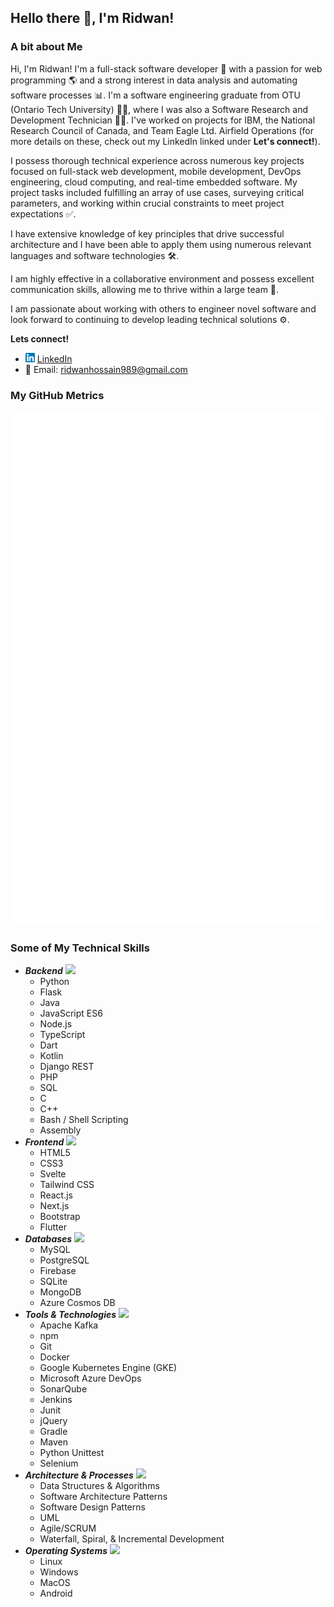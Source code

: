 ## Hello there 👋, I'm Ridwan!

<!--
**airwick989/airwick989** is a ✨ _special_ ✨ repository because its `README.md` (this file) appears on your GitHub profile.

Here are some ideas to get you started:

- 🔭 I’m currently working on ...
- 🌱 I’m currently learning ...
- 👯 I’m looking to collaborate on ...
- 🤔 I’m looking for help with ...
- 💬 Ask me about ...
- 📫 How to reach me: ...
- 😄 Pronouns: ...
- ⚡ Fun fact: ...
-->

### A bit about Me
Hi, I'm Ridwan! I'm a full-stack software developer 🚀 with a passion for web programming 🌎 and a strong interest in data analysis and automating software processes 📊. 
I'm a software engineering graduate from OTU (Ontario Tech University) 👨‍🎓, where I was also a Software Research and Development Technician 👨‍💻. I've worked on projects for IBM, the National Research Council of Canada, and Team Eagle Ltd. Airfield Operations (for more details on these, check out my LinkedIn linked under **Let's connect!**).

I possess thorough technical experience across numerous key projects focused on full-stack web development, mobile development, DevOps engineering, cloud computing, and real-time embedded software. My project tasks included fulfilling an array of use cases, surveying critical parameters, and working within crucial constraints to meet project expectations ✅. 

I have extensive knowledge of key principles that drive successful architecture and I have been able to apply them using numerous relevant languages and software technologies 🛠.

I am highly effective in a collaborative environment and possess excellent communication skills, allowing me to thrive within a large team 🤝.

I am passionate about working with others to engineer novel software and look forward to continuing to develop leading technical solutions ⚙️.

**Lets connect!**
- <img src="logo.png" alt="logo" width="15"/> [LinkedIn](https://www.linkedin.com/in/ridwan-hossain-a5b3121a4)
- 📧 Email: ridwanhossain989@gmail.com

### My GitHub Metrics
![Metrics](/github-metrics.svg)

### Some of My Technical Skills
- ***Backend*** <img src="https://cdn-icons-png.flaticon.com/512/2166/2166823.png" width="20">
  - Python
  - Flask
  - Java
  - JavaScript ES6
  - Node.js
  - TypeScript
  - Dart
  - Kotlin
  - Django REST
  - PHP
  - SQL
  - C
  - C++
  - Bash / Shell Scripting
  - Assembly
- ***Frontend*** <img src="https://w7.pngwing.com/pngs/257/475/png-transparent-web-development-html5-video-css3-software-development-frontend-web-development-thumbnail.png" width="20">
  - HTML5
  - CSS3
  - Svelte
  - Tailwind CSS
  - React.js
  - Next.js
  - Bootstrap
  - Flutter
- ***Databases*** <img src="https://w7.pngwing.com/pngs/310/475/png-transparent-database-computer-icons-computer-software-information-database-miscellaneous-angle-information-technology.png" width="20">
  - MySQL
  - PostgreSQL
  - Firebase
  - SQLite
  - MongoDB
  - Azure Cosmos DB
- ***Tools & Technologies*** <img src="https://cdn3.iconfinder.com/data/icons/illustricon-tech/512/browser.maintenance-512.png" width="20">
  - Apache Kafka
  - npm
  - Git
  - Docker
  - Google Kubernetes Engine (GKE)
  - Microsoft Azure DevOps
  - SonarQube
  - Jenkins
  - Junit
  - jQuery
  - Gradle
  - Maven
  - Python Unittest
  - Selenium
- ***Architecture & Processes*** <img src="https://www.seekpng.com/png/full/423-4234032_software-architecture-web-development-process-png.png" width="20">
  - Data Structures & Algorithms
  - Software Architecture Patterns
  - Software Design Patterns
  - UML
  - Agile/SCRUM
  - Waterfall, Spiral, & Incremental Development
- ***Operating Systems*** <img src="https://hackr.io/tutorials/learn-operating-systems/logo/logo-operating-systems?ver=1557984006" width="20">
  - Linux
  - Windows
  - MacOS
  - Android
